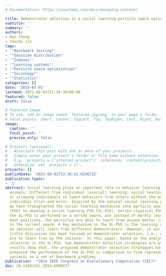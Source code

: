 ```yaml
---
# Documentation: https://wowchemy.com/docs/managing-content/

title: Demonstrator selection in a social learning particle swarm optimizer
subtitle: ''
summary: ''
authors:
- Ran Cheng
- Yaochu Jin
tags:
- '"Benchmark testing"'
- '"Gaussian distribution"'
- '"Indexes"'
- '"Learning systems"'
- '"Particle swarm optimization"'
- '"Sociology"'
- '"Statistics"'
categories: []
date: '2014-07-01'
lastmod: 2021-08-01T21:34:39+08:00
featured: false
draft: false

# Featured image
# To use, add an image named `featured.jpg/png` to your page's folder.
# Focal points: Smart, Center, TopLeft, Top, TopRight, Left, Right, BottomLeft, Bottom, BottomRight.
image:
  caption: ''
  focal_point: ''
  preview_only: false

# Projects (optional).
#   Associate this post with one or more of your projects.
#   Simply enter your project's folder or file name without extension.
#   E.g. `projects = ["internal-project"]` references `content/project/deep-learning/index.md`.
#   Otherwise, set `projects = []`.
projects: []
publishDate: '2021-08-01T13:36:41.624673Z'
publication_types:
- '1'
abstract: Social learning plays an important role in behavior learning among social
  animals. Different from individual (asocial) learning, social learning has the advantage
  of allowing individuals to learn behaviors from others without the extra costs of
  individual trial-and-error. Inspired by the natural social learning phenomenon,
  we have transplanted the social learning mechanism into particle swarm optimization
  (PSO) to develop a social learning PSO (SL-PSO). Unlike classical PSO variants,
  the SL-PSO is performed on a sorted swarm, and instead of merely learning from historical
  best positions, the particles are able to learn from anyone better (demonstrators)
  in the current swarm. A key mechanism in the SL-PSO is the learning strategy, where
  an imitator will learn from different demonstrators. However, in our previous work,
  little discussion has been focused on demonstrator selection, i.e., which demonstrators
  are to learn from by the imitator. In this paper, based on the analysis of the demonstrator
  selection in the SL-PSO, two demonstrator selection strategies are proposed. Experimental
  results show that, the proposed demonstrator selection strategies have significantly
  enhanced the performance of the SL-PSO in comparison to five representative PSO
  variants on a set of benchmark problems.
publication: '*2014 IEEE Congress on Evolutionary Computation (CEC)*'
doi: 10.1109/CEC.2014.6900227
---
```

